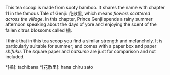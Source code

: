 This tea scoop is made from sooty bamboo. It shares the name with chapter 11 in the famous Tale of Genji: 花散里, which means *flowers scattered across the village*. In this chapter, Prince Genji spends a rainy summer afternoon speaking about the days of yore and enjoying the scent of the fallen citrus blossoms called 橘.

I think that in this tea scoop you find a similar strength and melancholy. It is particularly suitable for summer; and comes with a paper box and paper *shifuku*. The square paper and *natsume* are just for comparison and not included.

*[橘]: tachibana
*[花散里]: hana chiru sato
